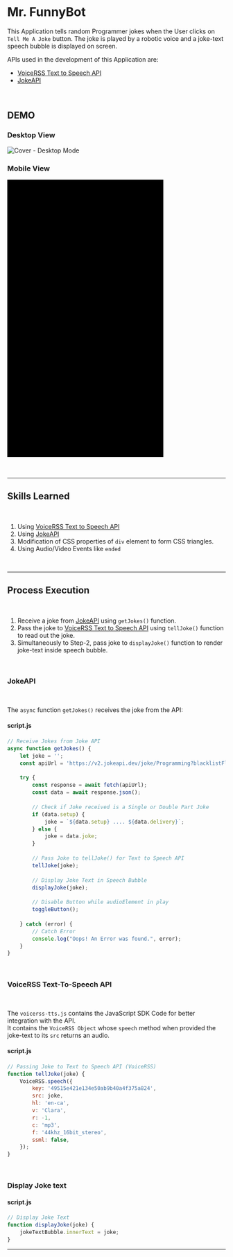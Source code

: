 # Mr. FunnyBot

This Application tells random Programmer jokes when the User clicks on `Tell Me A Joke` button. The joke is played by a robotic voice and a joke-text speech bubble is displayed on screen.

APIs used in the development of this Application are:

- [VoiceRSS Text to Speech API](http://www.voicerss.org/api/)
- [JokeAPI](https://sv443.net/jokeapi/v2/)


<br>


## DEMO

### Desktop View

![Cover - Desktop Mode](images/cover.gif)

### Mobile View

![Cover - Mobile View](images/cover-mobile.gif)


<br>

---

## Skills Learned

<br>

1. Using [VoiceRSS Text to Speech API](http://www.voicerss.org/api/)
2. Using [JokeAPI](https://sv443.net/jokeapi/v2/)
3. Modification of CSS properties of `div` element to form CSS triangles.
4. Using Audio/Video Events like `ended`


<br>

---

## Process Execution

<br>

1. Receive a joke from [JokeAPI](https://sv443.net/jokeapi/v2/) using `getJokes()` function.
2. Pass the joke to [VoiceRSS Text to Speech API](http://www.voicerss.org/api/) using `tellJoke()` function to read out the joke.
3. Simultaneously to Step-2, pass joke to `displayJoke()` function to render joke-text inside speech bubble.


<br>

### JokeAPI 

<br>

The `async` function `getJokes()` receives the joke from the API:

#### script.js

```js
// Receive Jokes from Joke API
async function getJokes() {
    let joke = '';
    const apiUrl = 'https://v2.jokeapi.dev/joke/Programming?blacklistFlags=nsfw,religious,political,racist,sexist,explicit';

    try {
        const response = await fetch(apiUrl);
        const data = await response.json();

        // Check if Joke received is a Single or Double Part Joke
        if (data.setup) {
            joke = `${data.setup} .... ${data.delivery}`;
        } else {
            joke = data.joke;
        }

        // Pass Joke to tellJoke() for Text to Speech API
        tellJoke(joke);

        // Display Joke Text in Speech Bubble
        displayJoke(joke);

        // Disable Button while audioElement in play
        toggleButton();

    } catch (error) {
        // Catch Error
        console.log("Oops! An Error was found.", error);
    }
}
```

<br>

### VoiceRSS Text-To-Speech API

<br>

The `voicerss-tts.js` contains the JavaScript SDK Code for better integration with the API.<br>It contains the `VoiceRSS Object` whose `speech` method when provided the joke-text to its `src` returns an audio.

#### script.js

```js
// Passing Joke to Text to Speech API (VoiceRSS)
function tellJoke(joke) {
    VoiceRSS.speech({
        key: '49515e421e134e50ab9b40a4f375a824',
        src: joke,
        hl: 'en-ca',
        v: 'Clara',
        r: -1,
        c: 'mp3',
        f: '44khz_16bit_stereo',
        ssml: false,
    });
}
```

<br>

### Display Joke text

#### script.js
```js
// Display Joke Text
function displayJoke(joke) {
    jokeTextBubble.innerText = joke;
}
```

---




